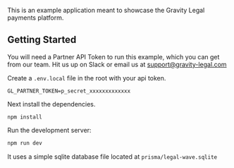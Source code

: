 This is an example application meant to showcase the Gravity Legal payments platform.

## Getting Started

You will need a Partner API Token to run this example, which you can get from our team. Hit us up on Slack or email us at support@gravity-legal.com

Create a `.env.local` file in the root with your api token.

```
GL_PARTNER_TOKEN=p_secret_xxxxxxxxxxxxx
```

Next install the dependencies.

```
npm install
```

Run the development server:

```bash
npm run dev
```

It uses a simple sqlite database file located at `prisma/legal-wave.sqlite`
